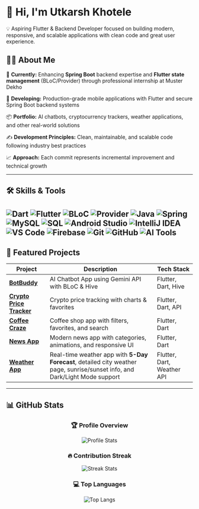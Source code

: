 # 👋 Hi, I'm Utkarsh Khotele
💡 Aspiring Flutter & Backend Developer focused on building modern, responsive, and scalable applications with clean code and great user experience.

## 🧑‍💻 About Me 


🌱 **Currently:** Enhancing **Spring Boot** backend expertise and **Flutter state management** (BLoC/Provider) through professional internship at Muster Dekho 

🚀 **Developing:** Production-grade mobile applications with Flutter and secure Spring Boot backend systems

📦 **Portfolio:** AI chatbots, cryptocurrency trackers, weather applications, and other real-world solutions  

✍ **Development Principles:** Clean, maintainable, and scalable code following industry best practices  

📈 **Approach:** Each commit represents incremental improvement and technical growth

 ---

 

## 🛠 Skills & Tools


![Dart](https://img.shields.io/badge/Dart-%230175C2.svg?style=for-the-badge&logo=dart&logoColor=white)
![Flutter](https://img.shields.io/badge/Flutter-%2302569B.svg?style=for-the-badge&logo=flutter&logoColor=white)
![BLoC](https://img.shields.io/badge/BLoC-%2302569B.svg?style=for-the-badge&logo=flutter&logoColor=white)
![Provider](https://img.shields.io/badge/Provider-%2302569B.svg?style=for-the-badge&logo=flutter&logoColor=white)
![Java](https://img.shields.io/badge/Java-%23ED8B00.svg?style=for-the-badge&logo=openjdk&logoColor=white)
![Spring](https://img.shields.io/badge/Spring-%236DB33F.svg?style=for-the-badge&logo=spring&logoColor=white)
![MySQL](https://img.shields.io/badge/MySQL-%234479A1.svg?style=for-the-badge&logo=mysql&logoColor=white)
![SQL](https://img.shields.io/badge/SQL-%23025E8C.svg?style=for-the-badge&logo=database&logoColor=white)
![Android Studio](https://img.shields.io/badge/Android%20Studio-%233DDC84.svg?style=for-the-badge&logo=androidstudio&logoColor=white)
![IntelliJ IDEA](https://img.shields.io/badge/IntelliJ%20IDEA-%23000000.svg?style=for-the-badge&logo=intellijidea&logoColor=white)
![VS Code](https://img.shields.io/badge/VS%20Code-%23007ACC.svg?style=for-the-badge&logo=visualstudiocode&logoColor=white)
![Firebase](https://img.shields.io/badge/Firebase-%23FFCA28.svg?style=for-the-badge&logo=firebase&logoColor=black)
![Git](https://img.shields.io/badge/Git-%23F05033.svg?style=for-the-badge&logo=git&logoColor=white)
![GitHub](https://img.shields.io/badge/GitHub-%23121011.svg?style=for-the-badge&logo=github&logoColor=white)
![AI Tools](https://img.shields.io/badge/AI%20Tools-%23FF6F00.svg?style=for-the-badge&logo=openai&logoColor=white)
---


## 📌 Featured Projects  
| Project | Description | Tech Stack |
|---------|-------------|------------|
| [**BotBuddy**](https://github.com/Utkarshkhotele/BotBuddy) | AI Chatbot App using Gemini API with BLoC & Hive | Flutter, Dart, Hive |
| [**Crypto Price Tracker**](https://github.com/Utkarshkhotele/CryptoPriceTracker) | Crypto price tracking with charts & favorites | Flutter, Dart, API |
| [**Coffee Craze**](https://github.com/Utkarshkhotele/Coffee-Craze) | Coffee shop app with filters, favorites, and search | Flutter, Dart |
| [**News App**](https://github.com/Utkarshkhotele/NEWS-APP) | Modern news app with categories, animations, and responsive UI | Flutter, Dart |
| [**Weather App**](https://github.com/Utkarshkhotele/weather_app) | Real-time weather app with **5-Day Forecast**, detailed city weather page, sunrise/sunset info, and Dark/Light Mode support | Flutter, Dart, Weather API |
---
## 📊 GitHub Stats

<div align="center">

### 🏆 Profile Overview
![Profile Stats](https://github-readme-stats.vercel.app/api?username=Utkarshkhotele&show_icons=true&theme=radical&hide_title=true&hide_border=true&line_height=24)

### 🔥 Contribution Streak
![Streak Stats](https://github-readme-streak-stats.herokuapp.com/?user=Utkarshkhotele&theme=radical&hide_border=true&fire=DD472B)

### 💻 Top Languages
![Top Langs](https://github-readme-stats.vercel.app/api/top-langs/?username=Utkarshkhotele&layout=compact&theme=radical&hide_border=true&hide=html,css,scss)

</div>
